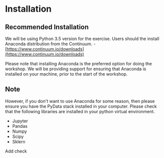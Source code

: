 # Installation

## Recommended Installation
We will be using Python 3.5 version for the exercise. Users should the install Anaconda distribution from the Continuum. - [https://www.continuum.io/downloads](https://www.continuum.io/downloads)

Please note that installing Anaconda is the preferred option for doing the workshop. We will be providing support for ensuring that Anaconda is installed on your machine, prior to the start of the workshop.


## Note
However, if you don't want to use Anaconda for some reason, then please ensure you have the PyData stack installed in your computer. Please check that the following libraries are installed in your python virtual environment.
- Jupyter
- Pandas
- Numpy
- Scipy
- Sklern

Add check
